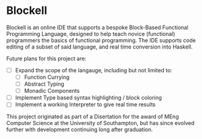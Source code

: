 # Blockell

Blockell is an online IDE that supports a bespoke Block-Based Functional Programming Language, designed to help teach novice (functional) programmers the basics of functional programming. The IDE supports code editing of a subset of said language, and real time conversion into Haskell.

Future plans for this project are:
- [ ] Expand the scope of the langauge, including but not limited to:
  - [ ] Function Currying
  - [ ] Abstract Typing
  - [ ] Monadic Components
- [ ] Implement Type based syntax highlighting / block coloring
- [ ] Implement a working Interpreter to give real time results

This project originated as part of a Disertation for the award of MEng Computer Science at the University of Southampton, but has since evolved further with development continuing long after graduation.
